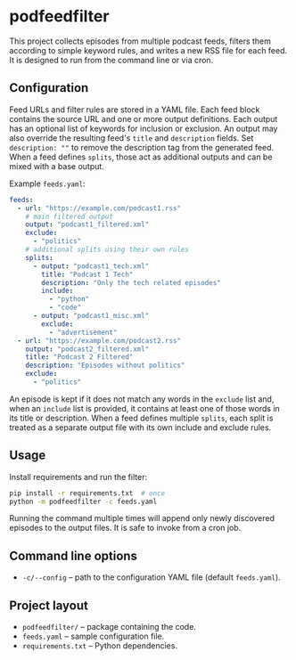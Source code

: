 # podfeedfilter

This project collects episodes from multiple podcast feeds, filters them
according to simple keyword rules, and writes a new RSS file for each feed.
It is designed to run from the command line or via cron.

## Configuration

Feed URLs and filter rules are stored in a YAML file. Each feed block
contains the source URL and one or more output definitions. Each output has an
optional list of keywords for inclusion or exclusion. An output may also
override the resulting feed's `title` and `description` fields. Set
`description: ""` to remove the description tag from the generated feed.
When a feed defines `splits`, those act as additional outputs and can be mixed
with a base output.

Example `feeds.yaml`:

```yaml
feeds:
  - url: "https://example.com/podcast1.rss"
    # main filtered output
    output: "podcast1_filtered.xml"
    exclude:
      - "politics"
    # additional splits using their own rules
    splits:
      - output: "podcast1_tech.xml"
        title: "Podcast 1 Tech"
        description: "Only the tech related episodes"
        include:
          - "python"
          - "code"
      - output: "podcast1_misc.xml"
        exclude:
          - "advertisement"
  - url: "https://example.com/podcast2.rss"
    output: "podcast2_filtered.xml"
    title: "Podcast 2 Filtered"
    description: "Episodes without politics"
    exclude:
      - "politics"
```

An episode is kept if it does not match any words in the `exclude` list and,
when an `include` list is provided, it contains at least one of those words in
its title or description. When a feed defines multiple `splits`, each split is
treated as a separate output file with its own include and exclude rules.

## Usage

Install requirements and run the filter:

```bash
pip install -r requirements.txt  # once
python -m podfeedfilter -c feeds.yaml
```

Running the command multiple times will append only newly discovered episodes
to the output files. It is safe to invoke from a cron job.

## Command line options

- `-c/--config` – path to the configuration YAML file (default `feeds.yaml`).

## Project layout

- `podfeedfilter/` – package containing the code.
- `feeds.yaml` – sample configuration file.
- `requirements.txt` – Python dependencies.

